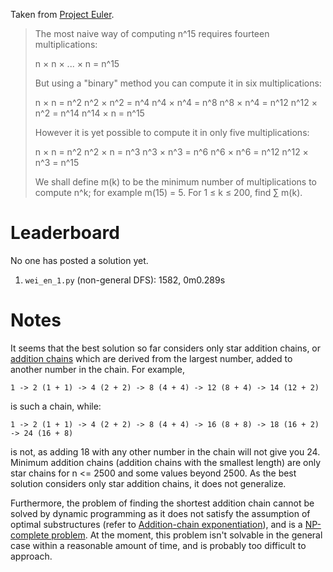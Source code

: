 Taken from [Project Euler](https://projecteuler.net/problem=122).

> The most naive way of computing n^15 requires fourteen multiplications:
> 
> n × n × ... × n = n^15
>
> But using a "binary" method you can compute it in six multiplications:
> 
> n × n = n^2
> n^2 × n^2 = n^4
> n^4 × n^4 = n^8
> n^8 × n^4 = n^12
> n^12 × n^2 = n^14
> n^14 × n = n^15
>
> However it is yet possible to compute it in only five multiplications:
> 
> n × n = n^2
> n^2 × n = n^3
> n^3 × n^3 = n^6
> n^6 × n^6 = n^12
> n^12 × n^3 = n^15
> 
> We shall define m(k) to be the minimum number of multiplications to compute n^k; for example m(15) = 5.
> For 1 ≤ k ≤ 200, find ∑ m(k).

# Leaderboard

No one has posted a solution yet.

1. `wei_en_1.py` (non-general DFS): 1582, 0m0.289s

# Notes

It seems that the best solution so far considers only star addition chains, or [addition chains][addition-chain] which are derived from the largest number, added to another number in the chain. For example,

    1 -> 2 (1 + 1) -> 4 (2 + 2) -> 8 (4 + 4) -> 12 (8 + 4) -> 14 (12 + 2)

is such a chain, while:

    1 -> 2 (1 + 1) -> 4 (2 + 2) -> 8 (4 + 4) -> 16 (8 + 8) -> 18 (16 + 2) -> 24 (16 + 8)

is not, as adding 18 with any other number in the chain will not give you 24. Minimum addition chains (addition chains with the smallest length) are only star chains for n <= 2500 and some values beyond 2500. As the best solution considers only star addition chains, it does not generalize.

Furthermore, the problem of finding the shortest addition chain cannot be solved by dynamic programming as it does not satisfy the assumption of optimal substructures (refer to [Addition-chain exponentiation][addition-chain-exponentiation]), and is a [NP-complete problem][np-complete]. At the moment, this problem isn't solvable in the general case within a reasonable amount of time, and is probably too difficult to approach.

[addition-chain]: https://en.wikipedia.org/wiki/Addition_chain
[addition-chain-exponentiation]: https://en.wikipedia.org/wiki/Addition-chain_exponentiation
[np-complete]: https://en.wikipedia.org/wiki/NP-completeness
